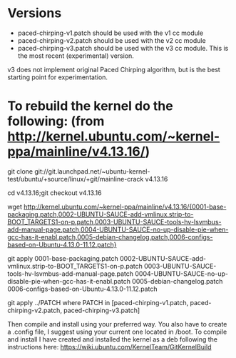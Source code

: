 # Versions
- paced-chirping-v1.patch should be used with the v1 cc module
- paced-chirping-v2.patch should be used with the v2 cc module
- paced-chirping-v3.patch should be used with the v3 cc module. This is the most recent (experimental) version.

v3 does not implement original Paced Chirping algorithm, but is the best starting point for experimentation.

# To rebuild the kernel do the following: (from http://kernel.ubuntu.com/~kernel-ppa/mainline/v4.13.16/)

git clone git://git.launchpad.net/~ubuntu-kernel-test/ubuntu/+source/linux/+git/mainline-crack v4.13.16

cd v4.13.16;git checkout v4.13.16

wget http://kernel.ubuntu.com/~kernel-ppa/mainline/v4.13.16/{0001-base-packaging.patch,0002-UBUNTU-SAUCE-add-vmlinux.strip-to-BOOT_TARGETS1-on-p.patch,0003-UBUNTU-SAUCE-tools-hv-lsvmbus-add-manual-page.patch,0004-UBUNTU-SAUCE-no-up-disable-pie-when-gcc-has-it-enabl.patch,0005-debian-changelog.patch,0006-configs-based-on-Ubuntu-4.13.0-11.12.patch}


git apply 0001-base-packaging.patch 0002-UBUNTU-SAUCE-add-vmlinux.strip-to-BOOT_TARGETS1-on-p.patch 0003-UBUNTU-SAUCE-tools-hv-lsvmbus-add-manual-page.patch 0004-UBUNTU-SAUCE-no-up-disable-pie-when-gcc-has-it-enabl.patch 0005-debian-changelog.patch 0006-configs-based-on-Ubuntu-4.13.0-11.12.patch


git apply ../PATCH
where PATCH in [paced-chirping-v1.patch, paced-chirping-v2.patch, paced-chirping-v3.patch]

Then compile and install using your preferred way. You also have to create a .config file, I suggest using your current one located in /boot.
To compile and install I have created and installed the kernel as a deb following the instructions here: https://wiki.ubuntu.com/KernelTeam/GitKernelBuild

